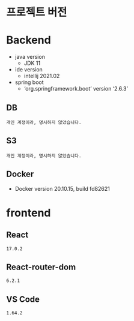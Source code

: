 # 프로젝트 버전

# Backend

* java version
	* JDK 11
* ide version
	* intellij 2021.02
* spring boot
	* ‘org.springframework.boot’ version ‘2.6.3’

## DB

```
개인 계정이라, 명시하지 않았습니다.
```

## S3

```
개인 계정이라, 명시하지 않았습니다.
```

## Docker

* Docker version 20.10.15, build fd82621

# frontend

## React
```
17.0.2
```
## React-router-dom
```
6.2.1
```
## VS Code
```
1.64.2 
```
